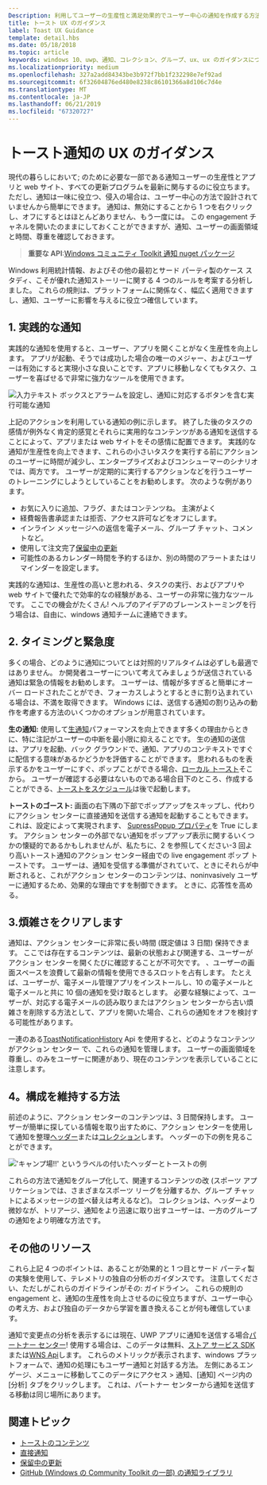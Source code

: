 ```yaml
---
Description: 利用してユーザーの生産性と満足効果的でユーザー中心の通知を作成する方法について説明します。
title: トースト UX のガイダンス
label: Toast UX Guidance
template: detail.hbs
ms.date: 05/18/2018
ms.topic: article
keywords: windows 10、uwp、通知、コレクション、グループ、ux、ux のガイダンスについては、ガイダンス、アクション、トースト、アクション センター、noninterruptive、効果的な通知、非侵入型の通知、実行可能な管理、整理
ms.localizationpriority: medium
ms.openlocfilehash: 327a2add84343be3b972f7bb1f232298e7ef92ad
ms.sourcegitcommit: 6f32604876ed480e8238c86101366a8d106c7d4e
ms.translationtype: MT
ms.contentlocale: ja-JP
ms.lasthandoff: 06/21/2019
ms.locfileid: "67320727"
---
```

# <a name="toast-notification-ux-guidance"></a>トースト通知の UX のガイダンス
現代の暮らしにおいて; のために必要な一部である通知ユーザーの生産性とアプリと web サイト、すべての更新プログラムを最新に関与するのに役立ちます。 ただし、通知は一味に役立つ、侵入の場合は、ユーザー中心の方法で設計されていませんから簡単にできます。 通知は、無効にすることから 1 つを右クリックし、オフにするとはほとんどありません、もう一度には。  この engagement チャネルを開いたのままにしておくことができますが、通知、ユーザーの画面領域と時間、尊重を確認しておきます。

> **重要な API**:[Windows コミュニティ Toolkit 通知 nuget パッケージ](https://www.nuget.org/packages/Microsoft.Toolkit.Uwp.Notifications/)

Windows 利用統計情報、およびその他の最初とサード パーティ製のケース スタディ、こそが優れた通知ストーリーに関する 4 つのルールを考案する分析しました。  これらの規則は、プラットフォームに関係なく、幅広く適用できますし、通知、ユーザーに影響を与えるに役立つ確信しています。

## <a name="1-actionable-notifications"></a>1. 実践的な通知
実践的な通知を使用すると、ユーザー、アプリを開くことがなく生産性を向上します。  アプリが起動、そうでは成功した場合の唯一のメジャー、およびユーザーは有効にすると実現小さな良いことです、アプリに移動しなくてもタスク、ユーザーを喜ばせるで非常に強力なツールを使用できます。

![入力テキスト ボックスとアラームを設定し、通知に対応するボタンを含む実行可能な通知](images/actionable-notification-example01.png)

上記のアクションを利用している通知の例に示します。 終了した後のタスクの感情が例外なく肯定的感覚とそれらに実用的なコンテンツがある通知を送信することによって、アプリまたは web サイトをその感情に配置できます。 実践的な通知が生産性を向上できます、これらの小さいタスクを実行する前にアクションのユーザーに時間が減少し、エンタープライズおよびコンシューマーのシナリオでは、両方です。 ユーザーが定期的に実行するアクションなどを行うユーザーのトレーニングにしようとしていることをお勧めします。  次のような例があります。
* お気に入りに追加、フラグ、またはコンテンツね。 主演がよく
* 経費報告書承認または拒否、アクセス許可などをオフにします。
* インライン メッセージへの返信を電子メール、グループ チャット、コメントなど。
* 使用して注文完了[保留中の更新](toast-pending-update.md)
* 可能性のあるカレンダー時間を予約するほか、別の時間のアラートまたはリマインダーを設定します。

実践的な通知は、生産性の高いと思われる、タスクの実行、およびアプリや web サイトで優れたで効率的なの経験がある、ユーザーの非常に強力なツールです。  ここでの機会がたくさん! ヘルプのアイデアのブレーンストーミングを行う場合は、自由に、windows 通知チームに連絡できます。

## <a name="2-timing-and-urgency"></a>2. タイミングと緊急度
多くの場合、どのように通知についてとは対照的リアルタイムは必ずしも最適ではありません。 か開発者ユーザーについて考えてみましょうが送信されている通知は緊急の情報をお勧めします。 ユーザーは、情報が多すぎると簡単にオーバー ロードされたことができ、フォーカスしようとするときに割り込まれている場合は、不満を取得できます。 Windows には、送信する通知の割り込みの動作を考慮する方法のいくつかのオプションが用意されています。

**生の通知:** 使用して[生通知](raw-notification-overview.md)パフォーマンスを向上できます多くの理由からときに、特に注記がユーザーの中断を最小限に抑えることです。  生の通知の送信は、アプリを起動、バック グラウンドで、通知、アプリのコンテキストですぐに配信する意味があるかどうかを評価することができます。 思われるものを表示するかをユーザーにすぐ、ポップことができる場合、[ローカル トースト](send-local-toast.md)そこから。  ユーザーが確認する必要はないものである場合目下のところ、作成することができる、[トーストをスケジュール](https://blogs.msdn.microsoft.com/tiles_and_toasts/2016/09/30/quickstart-sending-an-alarm-in-windows-10/)は後で起動します。


**トーストのゴースト:** 画面の右下隅の下部でポップアップをスキップし、代わりにアクション センターに直接通知を送信する通知を起動することもできます。 これは、設定によって実現されます、 [SupressPopup プロパティ](https://docs.microsoft.com/en-us/uwp/api/windows.ui.notifications.toastnotification.suppresspopup)を True にします。 アクション センターの外部でない通知をポップアップ表示に関するいくつかの懐疑的であるかもしれませんが、私たちに、2 を参照してください-3 回より高いトースト通知のアクション センター経由での live engagement ポップ トーストです。  ユーザーは、通知を受信する準備がされていて、ときにそれらが中断されると、これがアクション センターのコンテンツは、noninvasively ユーザーに通知するため、効果的な理由ですを制御できます。 ときに、応答性を高める。

## <a name="3-clear-out-the-clutter"></a>3.煩雑さをクリアします
通知は、アクション センターに非常に長い時間 (既定値は 3 日間) 保持できます。  ここでは存在するコンテンツは、最新の状態および関連する、ユーザーがアクション センターを開くたびに確認することが不可欠です。 、ユーザーの画面スペースを浪費して最新の情報を使用できるスロットを占有します。  たとえば、ユーザーが、電子メール管理アプリをインストールし、10 の電子メールと電子メールと共に 10 個の通知を受け取るとします。  必要な経験によって、ユーザーが、対応する電子メールの読み取りまたはアクション センターから古い煩雑さを削除する方法として、アプリを開いた場合、これらの通知をオフを検討する可能性があります。

一連のある[ToastNotificationHistory](https://docs.microsoft.com/en-us/uwp/api/windows.ui.notifications.toastnotificationhistory) Api を使用すると、どのようなコンテンツがアクション センター で、これらの通知を管理します。 ユーザーの画面領域を尊重し、のみをユーザーに関連があり、現在のコンテンツを表示していることに注意します。

## <a name="4-keeping-organized"></a>4。構成を維持する方法
前述のように、アクション センターのコンテンツは、3 日間保持します。  ユーザーが簡単に探している情報を取り出すために、アクション センターを使用して通知を整理[ヘッダー](https://docs.microsoft.com/en-us/windows/uwp/design/shell/tiles-and-notifications/toast-headers)または[コレクション](https://docs.microsoft.com/en-us/uwp/api/windows.ui.notifications.toastcollection)します。 ヘッダーの下の例を見ることができます。

!['キャンプ場!!' というラベルの付いたヘッダーとトーストの例](images/toast-headers-action-center.png)

これらの方法で通知をグループ化して、関連するコンテンツの改 (スポーツ アプリケーションでは、さまざまなスポーツ リーグを分離するか、グループ チャットによるメッセージの並べ替えは考えるなど)。 コレクションは、ヘッダーより微妙なが、トリアージ、通知をより迅速に取り出すユーザーは、一方のグループの通知をより明確な方法です。

## <a name="other-resources"></a>その他のリソース
これら上記 4 つのポイントは、あることが効果的と 1 つ目とサード パーティ製の実験を使用して、テレメトリの独自の分析のガイダンスです。 注意してください、ただしがこれらのガイドラインがその: ガイドライン。  これらの規則の engagement と、通知の生産性を向上させるのに役立ちますが、ユーザー中心の考え方、および独自のデータから学習を置き換えることが何も確信しています。  

通知で変更点の分析を表示するには現在、UWP アプリに通知を送信する場合[パートナー センター](https://partner.microsoft.com/dashboard)! 使用する場合は、このデータは無料、[ストア サービス SDK](https://marketplace.visualstudio.com/items?itemName=AdMediator.MicrosoftStoreServicesSDK)または[WNS Api](https://docs.microsoft.com/en-us/windows/uwp/design/shell/tiles-and-notifications/windows-push-notification-services--wns--overview)します。 これらのメトリックが表示されます、windows プラットフォームで、通知の処理にもユーザー通知と対話する方法。 左側にあるエンゲージ、メニューに移動してこのデータにアクセス > 通知、[通知] ページ内の [分析] タブをクリックします。  これは、パートナー センターから通知を送信する移動は同じ場所にあります。

## <a name="related-topics"></a>関連トピック

* [トーストのコンテンツ](adaptive-interactive-toasts.md)
* [直接通知](raw-notification-overview.md)
* [保留中の更新](toast-pending-update.md)
* [GitHub (Windows の Community Toolkit の一部) の通知ライブラリ](https://github.com/windows-toolkit/WindowsCommunityToolkit/tree/master/Microsoft.Toolkit.Uwp.Notifications)
